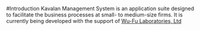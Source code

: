 #Introduction
Kavalan Management System is an application suite designed to facilitate the business processes at small- to medium-size firms. It is currently being developed with the support of [Wu-Fu Laboratories, Ltd](http://www.wufulab.com)

